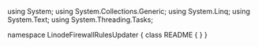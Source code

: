 ﻿using System;
using System.Collections.Generic;
using System.Linq;
using System.Text;
using System.Threading.Tasks;

namespace LinodeFirewallRulesUpdater
{
    class README
    {
    }
}
